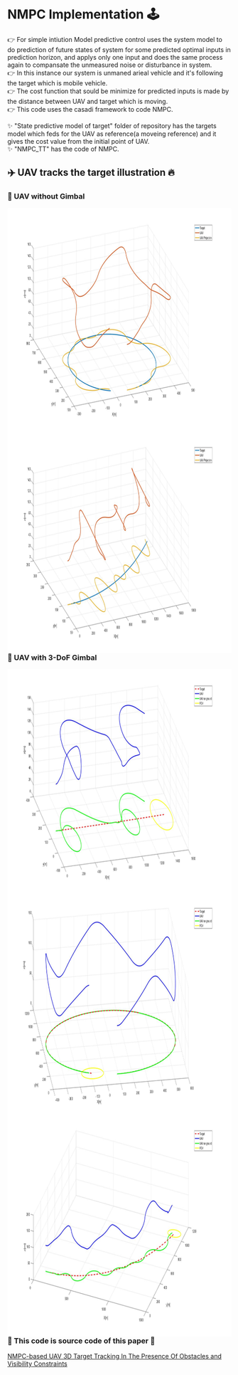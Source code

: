 # NMPC Implementation 🕹️     

👉 For simple intiution Model predictive control uses the system model to do prediction of future states of system for some predicted optimal inputs in prediction horizon, and applys only one input and does the same process again to compansate the unmeasured noise or disturbance in system.      
👉 In this instance our system is unmaned arieal vehicle and it's following the target which is mobile vehicle.       
👉 The cost function that sould be minimize for predicted inputs is made by the distance between UAV and target which is moving.   
👉 This code uses the casadi framework to code NMPC.

✨ "State predictive model of target" folder of repository has the targets model which feds for the UAV as reference(a moveing reference) and it gives the cost value from the initial point of UAV.      
✨ "NMPC_TT" has the code of NMPC.      

## ✈️ UAV tracks the target illustration 🔥      

### 📌 UAV without Gimbal                
<img align="left" height="500" width="950" src="https://github.com/devsonni/MPC-Implementation/blob/main/gif/TrackWTG1.jpg">            
<img align="right" height="500" width="950" src="https://github.com/devsonni/MPC-Implementation/blob/main/gif/TrackTWG.jpg">     
   
##          

### 📌 UAV with 3-DoF Gimbal                
<img align="left" height="500" width="950" src="https://github.com/devsonni/MPC-Implementation/blob/main/gif/TargetTrack6.jpg">         
<img align="right" height="500" width="950" src="https://github.com/devsonni/MPC-Implementation/blob/main/gif/TargetTrack5.jpg">        
<img align="left" height="500" width="950" src="https://github.com/devsonni/MPC-Implementation/blob/main/gif/TargetTrack3.jpg">                 


### 🔗 This code is source code of this paper 📝        
[NMPC-based UAV 3D Target Tracking In The Presence Of Obstacles and Visibility Constraints](https://ieeexplore.ieee.org/document/9476710)      

<!-- 
First           | Second
----------------|----------------------
<img align="left" height="500" width="600" src="https://github.com/devsonni/MPC-Implementation/blob/main/gif/TargetTrack6.jpg">|<img align="left" height="500" width="600" src="https://github.com/devsonni/MPC-Implementation/blob/main/gif/TargetTrack6.jpg"> -->
